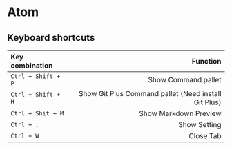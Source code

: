 # Atom
## Keyboard shortcuts
|Key combination|Function|
|:-|-:|
|`Ctrl + Shift + P`|Show Command pallet|
|`Ctrl + Shift + H`|Show Git Plus Command pallet (Need install Git Plus)|
|`Ctrl + Shit + M`|Show Markdown Preview|
|`Ctrl + ,`|Show Setting|
|`Ctrl + W`|Close Tab|
